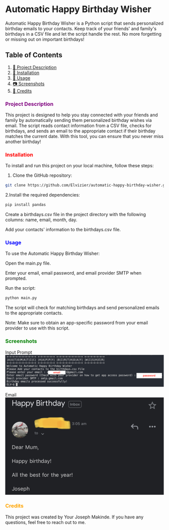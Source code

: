 # Automatic Happy Birthday Wisher

Automatic Happy Birthday Wisher is a Python script that sends personalized birthday emails to your contacts. Keep track of your friends' and family's birthdays in a CSV file and let the script handle the rest. No more forgetting or missing out on important birthdays!

## Table of Contents

1. [📝 Project Description](#project-description)
2. [🔧 Installation](#installation)
3. [🚀 Usage](#usage)
4. [📷 Screenshots](#screenshots)
5. [👥 Credits](#credits)

### <span style="color:purple">Project Description</span>

This project is designed to help you stay connected with your friends and family by automatically sending them personalized birthday wishes via email. The script reads contact information from a CSV file, checks for birthdays, and sends an email to the appropriate contact if their birthday matches the current date. With this tool, you can ensure that you never miss another birthday!

### <span style="color:red">Installation</span>

To install and run this project on your local machine, follow these steps:

1. Clone the GitHub repository:

```bash
git clone https://github.com/Elvizier/automatic-happy-birthday-wisher.git
```

2.Install the required dependencies:

```bash
pip install pandas

```
Create a birthdays.csv file in the project directory with the following columns: name, email, month, day.

Add your contacts' information to the birthdays.csv file.

### <span style="color:blue">Usage</span>

To use the Automatic Happy Birthday Wisher:

Open the main.py file.

Enter your email, email password, and email provider SMTP when prompted.

Run the script:

```bash
python main.py
```

The script will check for matching birthdays and send personalized emails to the appropriate contacts.

Note: Make sure to obtain an app-specific password from your email provider to use with this script.

### <span style="color:green">Screenshots</span>

Input Prompt
![Input](https://github.com/Elvizier/birthdayWisher/blob/master/screenshots/Screenshot%202023-04-27%20at%204.10.33%20AM.png)

Email
![email](https://github.com/Elvizier/birthdayWisher/blob/master/screenshots/IMG_6F71A135D035-1.jpeg)

### <span style="color:orange">Credits</span>
This project was created by Your Joseph Makinde. If you have any questions, feel free to reach out to me.


